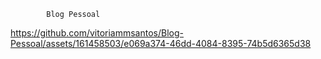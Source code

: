            Blog Pessoal


https://github.com/vitoriammsantos/Blog-Pessoal/assets/161458503/e069a374-46dd-4084-8395-74b5d6365d38

